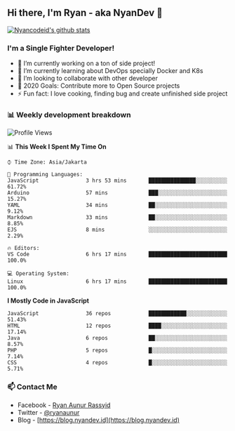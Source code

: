 ## Hi there, I'm Ryan - aka NyanDev 👋

[![Nyancodeid's github stats](https://github-readme-stats.vercel.app/api?username=nyancodeid)](https://github.com/nyancodeid/nyancodeid)

### I'm a Single Fighter Developer!
- 🔭 I’m currently working on a ton of side project!
- 🌱 I’m currently learning about DevOps specially Docker and K8s
- 👯 I’m looking to collaborate with other developer
- 🥅 2020 Goals: Contribute more to Open Source projects
- ⚡ Fun fact: I love cooking, finding bug and create unfinished side project 

### 📊 Weekly development breakdown

<!--START_SECTION:waka-->
![Profile Views](http://img.shields.io/badge/Profile%20Views-9-blue)

📊 **This Week I Spent My Time On** 

```text
⌚︎ Time Zone: Asia/Jakarta

💬 Programming Languages: 
JavaScript               3 hrs 53 mins       ███████████████░░░░░░░░░░   61.72% 
Arduino                  57 mins             ███░░░░░░░░░░░░░░░░░░░░░░   15.27% 
YAML                     34 mins             ██░░░░░░░░░░░░░░░░░░░░░░░   9.12% 
Markdown                 33 mins             ██░░░░░░░░░░░░░░░░░░░░░░░   8.85% 
EJS                      8 mins              ░░░░░░░░░░░░░░░░░░░░░░░░░   2.29%

🔥 Editors: 
VS Code                  6 hrs 17 mins       █████████████████████████   100.0%

💻 Operating System: 
Linux                    6 hrs 17 mins       █████████████████████████   100.0%

```

**I Mostly Code in JavaScript** 

```text
JavaScript               36 repos            ████████████░░░░░░░░░░░░░   51.43% 
HTML                     12 repos            ████░░░░░░░░░░░░░░░░░░░░░   17.14% 
Java                     6 repos             ██░░░░░░░░░░░░░░░░░░░░░░░   8.57% 
PHP                      5 repos             █░░░░░░░░░░░░░░░░░░░░░░░░   7.14% 
CSS                      4 repos             █░░░░░░░░░░░░░░░░░░░░░░░░   5.71%

```



<!--END_SECTION:waka-->

### 📫 Contact Me
- Facebook - [Ryan Aunur Rassyid](https://facebook.com/ryan.hac)
- Twitter - [@ryanaunur](https://twitter.com/ryanaunur)
- Blog - [https://blog.nyandev.id](https://blog.nyandev.id)
